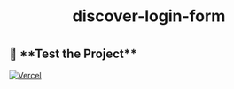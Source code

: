 <h1 align="center">discover-login-form<h1>

<h2> 📔 **Test the Project** </h2>

[![Vercel](https://img.shields.io/static/v1?label=&message=VERCEL&color=black&style=for-the-badge&logo=VERCEL)]([discover-portfolio-4ktvtugto-diego-devss.vercel.app](https://discover-login-form.vercel.app/))
